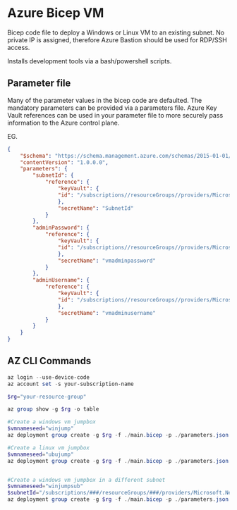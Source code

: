 # Azure Bicep VM

Bicep code file to deploy a Windows or Linux VM to an existing subnet.
No private IP is assigned, therefore Azure Bastion should be used for RDP/SSH access.

Installs development tools via a bash/powershell scripts.

## Parameter file

Many of the parameter values in the bicep code are defaulted.
The mandatory parameters can be provided via a parameters file.
Azure Key Vault references can be used in your parameter file to more securely pass information to the Azure control plane.

EG.

```json
{
    "$schema": "https://schema.management.azure.com/schemas/2015-01-01/deploymentParameters.json#",
    "contentVersion": "1.0.0.0",
    "parameters": {
        "subnetId": {
            "reference": {
                "keyVault": {
                "id": "/subscriptions//resourceGroups//providers/Microsoft.KeyVault/vaults/"
                },
                "secretName": "SubnetId"
            }
        },
        "adminPassword": {
            "reference": {
                "keyVault": {
                "id": "/subscriptions//resourceGroups//providers/Microsoft.KeyVault/vaults/"
                },
                "secretName": "vmadminpassword"
            }
        },
        "adminUsername": {
            "reference": {
                "keyVault": {
                "id": "/subscriptions//resourceGroups//providers/Microsoft.KeyVault/vaults/"
                },
                "secretName": "vmadminusername"
            }
        }
    }
}

```

## AZ CLI Commands

```powershell
az login --use-device-code
az account set -s your-subscription-name

$rg="your-resource-group"

az group show -g $rg -o table

#Create a windows vm jumpbox
$vmnameseed="winjump"
az deployment group create -g $rg -f ./main.bicep -p ./parameters.json -p resourceNameSeed=$vmnameseed

#Create a linux vm jumpbox
$vmnameseed="ubujump"
az deployment group create -g $rg -f ./main.bicep -p ./parameters.json -p os=Ubuntu2004 resourceNameSeed=$vmnameseed


#Create a windows vm jumpbox in a different subnet
$vmnameseed="winjumpsub"
$subnetId="/subscriptions/###/resourceGroups/###/providers/Microsoft.Network/virtualNetworks/###/subnets/###"
az deployment group create -g $rg -f ./main.bicep -p ./parameters.json -p resourceNameSeed=$vmnameseed subnetId=$subnetId
```
